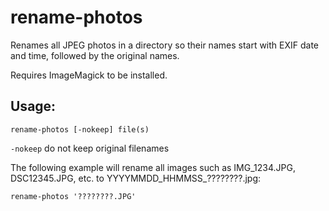 # rename-photos
Renames all JPEG photos in a directory so their names start with EXIF date and time, followed by the original names.

Requires ImageMagick to be installed.

## Usage:

```rename-photos [-nokeep] file(s)```

 ```-nokeep```    do not keep original filenames

The following example will rename all images such as IMG_1234.JPG, DSC12345.JPG, etc. to YYYYMMDD_HHMMSS_????????.jpg:

```rename-photos '????????.JPG'```
